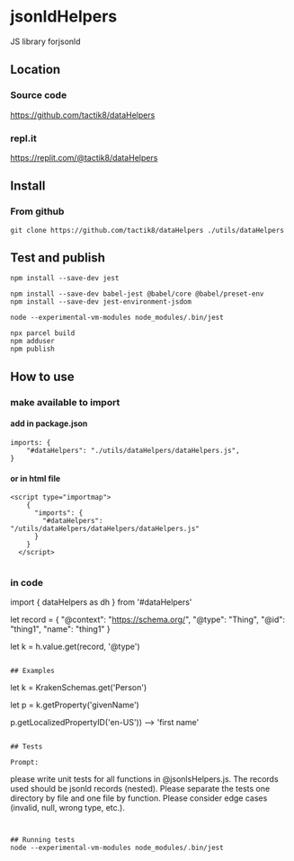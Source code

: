 # jsonldHelpers

JS library forjsonld

## Location

### Source code
https://github.com/tactik8/dataHelpers

### repl.it
https://replit.com/@tactik8/dataHelpers


## Install

### From github
```
git clone https://github.com/tactik8/dataHelpers ./utils/dataHelpers
```

## Test and publish

```
npm install --save-dev jest

npm install --save-dev babel-jest @babel/core @babel/preset-env
npm install --save-dev jest-environment-jsdom

node --experimental-vm-modules node_modules/.bin/jest

npx parcel build
npm adduser
npm publish

```



## How to use

### make available to import  
#### add in package.json 
``` 
imports: {
    "#dataHelpers": "./utils/dataHelpers/dataHelpers.js",
}
```

#### or in html file
```
<script type="importmap">
    {
      "imports": {
        "#dataHelpers": "/utils/dataHelpers/dataHelpers/dataHelpers.js"
      }
    }
  </script>


```

 ### in code
 
import { dataHelpers as dh } from '#dataHelpers'

let record = {
    "@context": "https://schema.org/",
    "@type": "Thing",
    "@id": "thing1",
    "name": "thing1"
}


let k = h.value.get(record, '@type')


```

## Examples

```
let k = KrakenSchemas.get('Person')

let p = k.getProperty('givenName')

p.getLocalizedPropertyID('en-US')) --> 'first name'




```

## Tests

Prompt:
```
please write unit tests for all functions in @jsonlsHelpers.js. The records used should be jsonld records (nested). Please separate the tests one directory by file and one file by function. Please consider edge cases (invalid, null, wrong type, etc.).
```


## Running tests
node --experimental-vm-modules node_modules/.bin/jest

